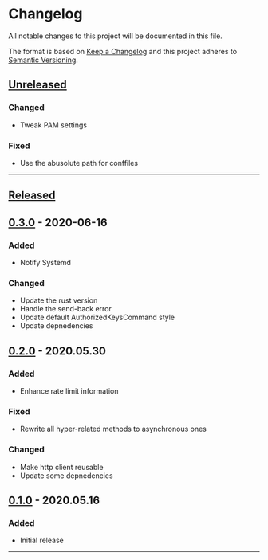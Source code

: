 # Changelog

All notable changes to this project will be documented in this file.

The format is based on [Keep a Changelog][keep a changelog] and this project adheres to [Semantic Versioning][semantic versioning].

## [Unreleased]

### Changed

- Tweak PAM settings

### Fixed

- Use the abusolute path for conffiles

---

## [Released]

## [0.3.0] - 2020-06-16

### Added

- Notify Systemd

### Changed

- Update the rust version
- Handle the send-back error
- Update default AuthorizedKeysCommand style
- Update depnedencies

## [0.2.0] - 2020.05.30

### Added

- Enhance rate limit information

### Fixed

- Rewrite all hyper-related methods to asynchronous ones

### Changed

- Make http client reusable
- Update some depnedencies

## [0.1.0] - 2020.05.16

### Added

- Initial release

---

<!-- Links -->

[keep a changelog]: https://keepachangelog.com/
[semantic versioning]: https://semver.org/

<!-- Versions -->

[unreleased]: https://github.com/yasuyuky/sectora/compare/v0.3.0...HEAD
[released]: https://github.com/yasuyuky/sectora/releases
[0.3.0]: https://github.com/yasuyuky/sectora/compare/v0.2.0...v0.3.0
[0.2.0]: https://github.com/yasuyuky/sectora/compare/v0.1.0...v0.2.0
[0.1.0]: https://github.com/yasuyuky/sectora/releases/v0.1.0
